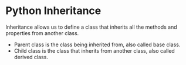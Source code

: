 # Python Inheritance
Inheritance allows us to define a class that inherits all the methods and properties from another class.

* Parent class is the class being inherited from, also called base class.
* Child class is the class that inherits from another class, also called derived class.

